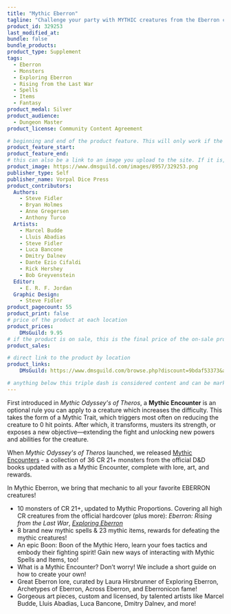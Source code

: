 ```yaml
---
title: "Mythic Eberron"
tagline: "Challenge your party with MYTHIC creatures from the Eberron campaign setting."
product_id: 329253
last_modified_at:
bundle: false
bundle_products:
product_type: Supplement
tags:
  - Eberron
  - Monsters
  - Exploring Eberron
  - Rising from the Last War
  - Spells
  - Items
  - Fantasy
product_medal: Silver
product_audience:
  - Dungeon Master
product_license: Community Content Agreement

# beginning and end of the product feature. This will only work if the site is updated within several weeks of when the feature is supposed to happen. Making a new post counts as updating.
product_feature_start: 
product_feature_end: 
# this can also be a link to an image you upload to the site. If it is, it must start with a "/" or be a full link
product_image: https://www.dmsguild.com/images/8957/329253.png
publisher_type: Self
publisher_name: Vorpal Dice Press
product_contributors:
  Authors:
    - Steve Fidler
    - Bryan Holmes
    - Anne Gregersen
    - Anthony Turco
  Artists:
    - Marcel Budde
    - Lluis Abadias
    - Steve Fidler
    - Luca Bancone
    - Dmitry Dalnev
    - Dante Ezio Cifaldi
    - Rick Hershey
    - Bob Greyvenstein
  Editor:
    - E. R. F. Jordan
  Graphic Design:
    - Steve Fidler
product_pagecount: 55
product_print: false
# price of the product at each location
product_prices:
    DMsGuild: 9.95
# if the product is on sale, this is the final price of the on-sale product for each location that it is on sale. The sales % will be calculated and displayed based on the difference between product_prices and product_sales
product_sales:

# direct link to the product by location
product_links:
    DMsGuild: https://www.dmsguild.com/browse.php?discount=9bdaf53373&affiliate_id=1713687

# anything below this triple dash is considered content and can be markup or html. It should be fully HTML compatible as long as your tags are formatted correctly.
---
```

First introduced in *Mythic Odyssey's of Theros*, a **Mythic Encounter** is an optional rule you can apply to a creature which increases the difficulty. This takes the form of a Mythic Trait, which triggers most often on reducing the creature to 0 hit points. After which, it transforms, musters its strength, or exposes a new objective—extending the fight and unlocking new powers and abilities for the creature.

When *Mythic Odyssey's of Theros* launched, we released <a href="https://www.dmsguild.com/product/315637/Mythic-Encounters?affiliate_id=1713687">Mythic Encounters</a> - a collection of 36 CR 21+ monsters from the official D&D books updated with as a Mythic Encounter, complete with lore, art, and rewards.

In Mythic Eberron, we bring that mechanic to all your favorite EBERRON creatures!

- 10 monsters of CR 21+, updated to Mythic Proportions. Covering all high CR creatures from the official hardcover (plus more): *Eberron: Rising from the Last War*, <a href="https://www.dmsguild.com/product/315887/Exploring-Eberron?affiliate_id=1713687">*Exploring Eberron*</a>
- 8 brand new mythic spells & 23 mythic items, rewards for defeating the mythic creatures!
- An epic Boon: Boon of the Mythic Hero, learn your foes tactics and embody their fighting spirit! Gain new ways of interacting with Mythic Spells and Items, too!
- What is a Mythic Encounter? Don’t worry! We include a short guide on how to create your own!
- Great Eberron lore, curated by Laura Hirsbrunner of Exploring Eberron, Archetypes of Eberron, Across Eberron, and Eberronicon fame!
- Gorgeous art pieces, custom and licensed, by talented artists like Marcel Budde, Lluis Abadias, Luca Bancone, Dmitry Dalnev, and more!